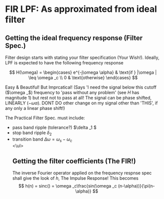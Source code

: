 # FIR LPF: As approximated from ideal filter
## Getting the ideal frequency response (Filter Spec.)
Filter design starts with stating your filter specification (Your Wish!). Ideally, LPF is expected to have the following frequency response

$$
H(\omega) = \begin{cases}
    e^{-j\omega \alpha} & \text{if } |\omega | \leq \omega _c \\
    0 & \text{otherwise}
\end{cases}
$$

Easy & Beautiful! But Imprcatical! (Says 'I need the signal below this cutoff ($\omega _$) frequency to 'pass without any problem' (see $H$ has magnitude 1) but rest not to pass at all! The signal can be phase shifted, LINEARLY ($-\omega\alpha$). DONT DO other change on my signal other than 'THIS', if any only a linear phase shift!)

The Practical Filter Spec. must include:
    <ul>
        <li> pass band ripple (tolerance?) $\delta _1 $ </li>
        <li> stop band ripple $\delta _2$ </li>
        <li> transition band  $\Delta \omega = \omega _s - \omega _c$ </li>
    <\ul>

## Getting the filter coefficients (The FIR!)

The inverse Fourier operator applied on the frequency respnse spec shall give the look of $h$, The Impulse Response! This becomes
$$
h(n) = sinc() = \omega _c\frac{sin(\omega _c (n-\alpha))}{\pi(n-\alpha)}
$$
## 